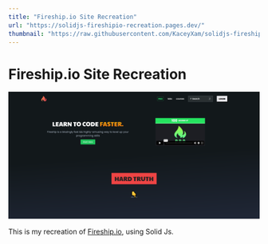 ```yaml
---
title: "Fireship.io Site Recreation"
url: "https://solidjs-fireshipio-recreation.pages.dev/"
thumbnail: "https://raw.githubusercontent.com/KaceyXam/solidjs-fireshipio-recreation/main/fireshipio-recreation-image.png"
---
```


# Fireship.io Site Recreation

![](https://raw.githubusercontent.com/KaceyXam/solidjs-fireshipio-recreation/main/fireshipio-recreation-image.png)

This is my recreation of [Fireship.io](https://fireship.io), using Solid Js.

